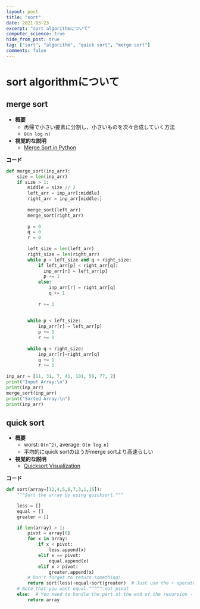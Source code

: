 ```yaml
---
layout: post
title: "sort"
date: 2021-03-23
excerpt: "sort algorithmについて"
computer_science: true
hide_from_post: true
tag: ["sort", "algorithm", "quick sort", "merge sort"]
comments: false
---
```


# sort algorithmについて

## merge sort
 - **概要**
   - 再帰で小さい要素に分割し、小さいものを次々合成していく方法
   - `O(n log n)`
 - **視覚的な説明**
   - [Merge Sort in Python](https://stackabuse.com/merge-sort-in-python/)

**コード**
```python
def merge_sort(inp_arr):
    size = len(inp_arr)
    if size > 1:
        middle = size // 2
        left_arr = inp_arr[:middle]
        right_arr = inp_arr[middle:]
 
        merge_sort(left_arr)
        merge_sort(right_arr)
 
        p = 0
        q = 0
        r = 0
 
        left_size = len(left_arr)
        right_size = len(right_arr)
        while p < left_size and q < right_size:
            if left_arr[p] < right_arr[q]:
              inp_arr[r] = left_arr[p]
              p += 1
            else:
                inp_arr[r] = right_arr[q]
                q += 1
             
            r += 1
 
        
        while p < left_size:
            inp_arr[r] = left_arr[p]
            p += 1
            r += 1
 
        while q < right_size:
            inp_arr[r]=right_arr[q]
            q += 1
            r += 1
 
inp_arr = [11, 31, 7, 41, 101, 56, 77, 2]
print("Input Array:\n")
print(inp_arr)
merge_sort(inp_arr)
print("Sorted Array:\n")
print(inp_arr)
```

## quick sort
 - **概要**
   - worst: `O(n^2)`, average: `O(n log n)`
   - 平均的にquick sortのほうがmerge sortより高速らしい
 - **視覚的な説明**
   - [Quicksort Visualization](https://opendsa-server.cs.vt.edu/embed/quicksortAV)

**コード**
```python
def sort(array=[12,4,5,6,7,3,1,15]):
    """Sort the array by using quicksort."""

    less = []
    equal = []
    greater = []

    if len(array) > 1:
        pivot = array[0]
        for x in array:
            if x < pivot:
                less.append(x)
            elif x == pivot:
                equal.append(x)
            elif x > pivot:
                greater.append(x)
        # Don't forget to return something!
        return sort(less)+equal+sort(greater)  # Just use the + operator to join lists
    # Note that you want equal ^^^^^ not pivot
    else:  # You need to handle the part at the end of the recursion - when you only have one element in your array, just return the array.
        return array
```
